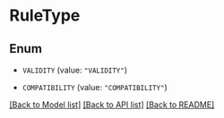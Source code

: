 # RuleType

## Enum


* `VALIDITY` (value: `"VALIDITY"`)

* `COMPATIBILITY` (value: `"COMPATIBILITY"`)


[[Back to Model list]](../README.md#documentation-for-models) [[Back to API list]](../README.md#documentation-for-api-endpoints) [[Back to README]](../README.md)


